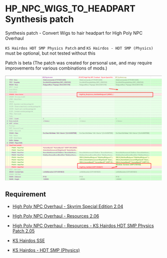# HP_NPC_WIGS_TO_HEADPART Synthesis patch

Synthesis patch - Convert Wigs to hair headpart for High Poly NPC Overhaul

`KS Hairdos HDT SMP Physics Patch` and `KS Hairdos - HDT SMP (Physics)` must be optional, but not tested without this

Patch is beta (The patch was created for personal use, and may require improvements for various combinations of mods.)

![alt text](sseedit_1.png)

## Requirement

- [High Poly NPC Overhaul - Skyrim Special Edition 2.04](https://www.nexusmods.com/skyrimspecialedition/mods/44155)
- [High Poly NPC Overhaul - Resources 2.06](https://www.nexusmods.com/skyrimspecialedition/mods/42768)
- [High Poly NPC Overhaul - Resources - KS Hairdos HDT SMP Physics Patch 2.05](https://www.nexusmods.com/skyrimspecialedition/mods/42768)

- [KS Hairdos SSE](https://www.nexusmods.com/skyrimspecialedition/mods/6817)
- [KS Hairdos - HDT SMP (Physics)](https://www.nexusmods.com/skyrimspecialedition/mods/31300)
